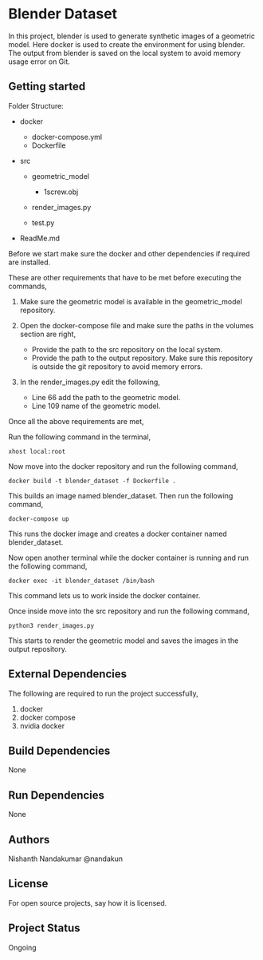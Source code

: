 # Blender Dataset

In this project, blender is used to generate synthetic images of a geometric model. Here docker is used to create the environment for using blender. The output from blender is saved on the local system to avoid memory usage error on Git.

## Getting started

Folder Structure:

- docker
    - docker-compose.yml
    - Dockerfile

- src
    - geometric_model
        - 1screw.obj


    - render_images.py

    - test.py

- ReadMe.md

Before we start make sure the docker and other dependencies if required are installed.

These are other requirements that have to be met before executing the commands,

1. Make sure the geometric model is available in the geometric_model repository.

2. Open the docker-compose file and make sure the paths in the volumes section are right,
    - Provide the path to the src repository on the local system.
    - Provide the path to the output repository. Make sure this repository is outside the git repository to avoid memory errors.

3. In the render_images.py edit the following,
    - Line 66 add the path to the geometric model.
    - Line 109 name of the geometric model.

Once all the above requirements are met,

Run the following command in the terminal,

```
xhost local:root
```

Now move into the docker repository and run the following command,

```
docker build -t blender_dataset -f Dockerfile .
```
This builds an image named blender_dataset. Then run the following command,


```
docker-compose up
```
This runs the docker image and creates a docker container named blender_dataset.

Now open another terminal while the docker container is running and run the following command,

```
docker exec -it blender_dataset /bin/bash
```
This command lets us to work inside the docker container.

Once inside move into the src repository and run the following command,

```
python3 render_images.py
```
This starts to render the geometric model and saves the images in the output repository.


## External Dependencies

The following are required to run the project successfully,

1. docker
2. docker compose
3. nvidia docker

## Build Dependencies

None

## Run Dependencies

None

## Authors

Nishanth Nandakumar @nandakun

## License

For open source projects, say how it is licensed.

## Project Status

Ongoing
